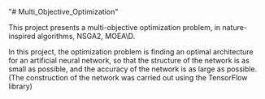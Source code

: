 "# Multi_Objective_Optimization" 

This project presents a multi-objective optimization problem, in nature-inspired algorithms, NSGA2, MOEA\D.

In this project, the optimization problem is finding an optimal architecture for an artificial neural network, so that the structure of the network is as small as possible, and the accuracy of the network is as large as possible. (The construction of the network was carried out using the TensorFlow library)
